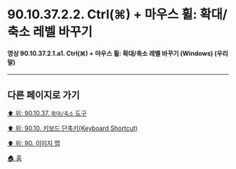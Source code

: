 # 90.10.37.2.2. Ctrl(⌘) + 마우스 휠: 확대/축소 레벨 바꾸기

<a id="90-10-37-02-01-a1"></a>

#### 영상 90.10.37.2.1.a1. Ctrl(⌘) + 마우스 휠: 확대/축소 레벨 바꾸기 (Windows) (우리말)

***

## 다른 페이지로 가기

[⬆️ 위: 90.10.37. `확대/축소` 도구](./90-10-37-00-zoom.md)

[⬆️ 위: 90.10. 키보드 단축키(Keyboard Shortcut)](./90-10-00-keyboard_shortcut.md)

[⬆️ 위: 90. 이미지 맵](./90-00-image-map.md)

[🏠 홈](./00-home.md)